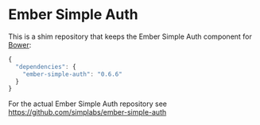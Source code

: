 #  Ember Simple Auth

This is a shim repository that keeps the Ember Simple Auth component for
[Bower](http://bower.io):

```js
{
  "dependencies": {
    "ember-simple-auth": "0.6.6"
  }
}
```

For the actual Ember Simple Auth repository see
https://github.com/simplabs/ember-simple-auth
